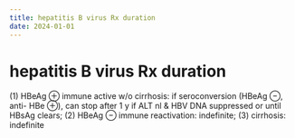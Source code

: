 ```yaml
---
title: hepatitis B virus Rx duration
date: 2024-01-01
---
```

# hepatitis B virus Rx duration

(1) HBeAg ⊕ immune active w/o cirrhosis: if seroconversion (HBeAg ⊖, anti- HBe ⊕), can stop after 1 y if ALT nl & HBV DNA suppressed or until HBsAg clears; (2) HBeAg ⊖ immune reactivation: indefinite; (3) cirrhosis: indefinite
